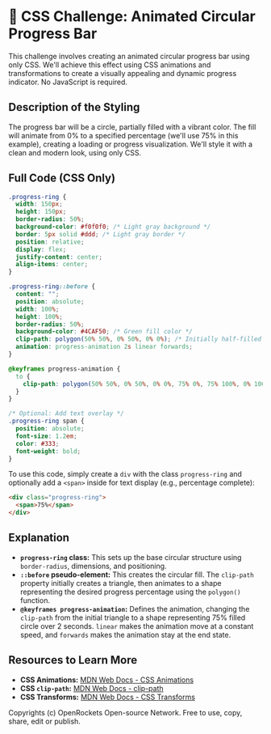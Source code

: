 # 🐞 CSS Challenge:  Animated Circular Progress Bar


This challenge involves creating an animated circular progress bar using only CSS.  We'll achieve this effect using CSS animations and transformations to create a visually appealing and dynamic progress indicator.  No JavaScript is required.

## Description of the Styling

The progress bar will be a circle, partially filled with a vibrant color.  The fill will animate from 0% to a specified percentage (we'll use 75% in this example), creating a loading or progress visualization.  We'll style it with a clean and modern look, using only CSS.

## Full Code (CSS Only)

```css
.progress-ring {
  width: 150px;
  height: 150px;
  border-radius: 50%;
  background-color: #f0f0f0; /* Light gray background */
  border: 5px solid #ddd; /* Light gray border */
  position: relative;
  display: flex;
  justify-content: center;
  align-items: center;
}

.progress-ring::before {
  content: "";
  position: absolute;
  width: 100%;
  height: 100%;
  border-radius: 50%;
  background-color: #4CAF50; /* Green fill color */
  clip-path: polygon(50% 50%, 0% 50%, 0% 0%); /* Initially half-filled */
  animation: progress-animation 2s linear forwards;
}

@keyframes progress-animation {
  to {
    clip-path: polygon(50% 50%, 0% 50%, 0% 0%, 75% 0%, 75% 100%, 0% 100%); /* Animate to 75% fill */
  }
}

/* Optional: Add text overlay */
.progress-ring span {
  position: absolute;
  font-size: 1.2em;
  color: #333;
  font-weight: bold;
}
```

To use this code, simply create a `div` with the class `progress-ring` and optionally add a `<span>` inside for text display (e.g., percentage complete):


```html
<div class="progress-ring">
  <span>75%</span>
</div>
```


## Explanation

* **`progress-ring` class:** This sets up the base circular structure using `border-radius`, dimensions, and positioning.
* **`::before` pseudo-element:** This creates the circular fill.  The `clip-path` property initially creates a triangle, then animates to a shape representing the desired progress percentage using the `polygon()` function.
* **`@keyframes progress-animation`:** Defines the animation, changing the `clip-path` from the initial triangle to a shape representing 75% filled circle over 2 seconds.  `linear` makes the animation move at a constant speed, and `forwards` makes the animation stay at the end state.


## Resources to Learn More

* **CSS Animations:** [MDN Web Docs - CSS Animations](https://developer.mozilla.org/en-US/docs/Web/CSS/CSS_Animations/Using_CSS_animations)
* **CSS `clip-path`:** [MDN Web Docs - clip-path](https://developer.mozilla.org/en-US/docs/Web/CSS/clip-path)
* **CSS Transforms:** [MDN Web Docs - CSS Transforms](https://developer.mozilla.org/en-US/docs/Web/CSS/transform)


Copyrights (c) OpenRockets Open-source Network. Free to use, copy, share, edit or publish.

